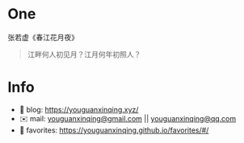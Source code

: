 
# One 
 
  
张若虚《春江花月夜》 
 
>江畔何人初见月？江月何年初照人？        
 

# Info

- 📝 blog: https://youguanxinqing.xyz/
- ✉️  mail: youguanxinqing@gmail.com || youguanxinqing@qq.com
- 📙 favorites: https://youguanxinqing.github.io/favorites/#/
